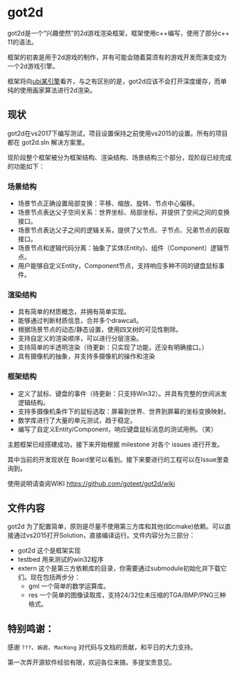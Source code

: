 # got2d

got2d是一个“兴趣使然”的2d游戏渲染框架，框架使用c++编写，使用了部分c++ 11的语法。

框架的初衷是用于2d游戏的制作，并有可能会随着莫须有的游戏开发而演变成为一个2d游戏引擎。

框架将向[ubi某引擎](http://www.bilibili.com/video/av1505190/)看齐，与之有区别的是，got2d应该不会打开深度缓存，而单纯的使用画家算法进行2d渲染。

## 现状

got2d在vs2017下编写测试，项目设置保持之前使用vs2015的设置。所有的项目都在 got2d.sln 解决方案里。

现阶段整个框架被分为框架结构、渲染结构、场景结构三个部分，现阶段已经完成的功能如下：

### 场景结构

* 场景节点正确设置局部变换：平移、缩放、旋转、节点中心偏移。
* 场景节点表达父子空间关系：世界坐标、局部坐标，并提供了空间之间的变换接口。
* 场景节点表达父子之间的逻辑关系，提供了父节点、子节点、兄弟节点的获取接口。
* 场景节点和逻辑代码分离：抽象了实体(Entity)、组件（Component）逻辑节点。
* 用户能够自定义Entity，Component节点，支持响应多种不同的键盘鼠标事件。

### 渲染结构

* 具有简单的材质概念，并拥有简单实现。
* 能够通过判断材质信息，合并多个drawcall。
* 根据场景节点的动态/静态设置，使用四叉树的可见性剔除。
* 支持自定义的渲染顺序，可以进行分层渲染。
* 支持简单的半透明渲染（待更新：只实现了功能，还没有明确接口。）
* 具有摄像机的抽象，并支持多摄像机的操作和渲染

### 框架结构

* 定义了鼠标、键盘的事件（待更新：只支持Win32）。并具有完整的世间派发逻辑结构。
* 支持多摄像机条件下的鼠标选取：屏幕到世界、世界到屏幕的坐标变换映射。
* 数学库进行了大量的单元测试，趋于稳定。
* 编写了自定义Entity/Component，响应键盘鼠标消息的测试用例。（笑）

主题框架已经搭建成功，接下来开始根据 milestone 对各个 issues 进行开发。

其中当前的开发现状在 Board里可以看到。接下来要进行的工程可以在Issue里查询到。

使用说明请查阅WIKI https://github.com/goteet/got2d/wiki

## 文件内容

got2d 为了配置简单，原则是尽量不使用第三方库和其他(如cmake)依赖。可以直接通过vs2015打开Solution，直接编译运行。文件内容分为三部分：

* got2d 这个是框架实现
* testbed 用来测试的win32程序
* extern 这个是第三方依赖库的目录，你需要通过submodule初始化并下载它们。现在包括两步分：
  * gml 一个简单的数学运算库。
  * res 一个简单的图像读取库，支持24/32位未压缩的TGA/BMP/PNG三种格式。

 
## 特别鸣谢：

感谢 `???`、`婉君`、`MacKong` 对代码与文档的贡献，和平日的大力支持。

第一次弄开源软件经验有限，欢迎各位来搞，多提宝贵意见。

